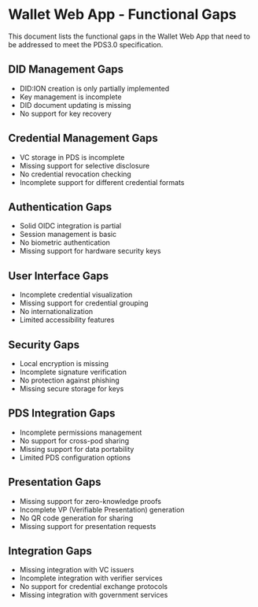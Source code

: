 # Wallet Web App - Functional Gaps

This document lists the functional gaps in the Wallet Web App that need to be addressed to meet the PDS3.0 specification.

## DID Management Gaps

- DID:ION creation is only partially implemented
- Key management is incomplete
- DID document updating is missing
- No support for key recovery

## Credential Management Gaps

- VC storage in PDS is incomplete
- Missing support for selective disclosure
- No credential revocation checking
- Incomplete support for different credential formats

## Authentication Gaps

- Solid OIDC integration is partial
- Session management is basic
- No biometric authentication
- Missing support for hardware security keys

## User Interface Gaps

- Incomplete credential visualization
- Missing support for credential grouping
- No internationalization
- Limited accessibility features

## Security Gaps

- Local encryption is missing
- Incomplete signature verification
- No protection against phishing
- Missing secure storage for keys

## PDS Integration Gaps

- Incomplete permissions management
- No support for cross-pod sharing
- Missing support for data portability
- Limited PDS configuration options

## Presentation Gaps

- Missing support for zero-knowledge proofs
- Incomplete VP (Verifiable Presentation) generation
- No QR code generation for sharing
- Missing support for presentation requests

## Integration Gaps

- Missing integration with VC issuers
- Incomplete integration with verifier services
- No support for credential exchange protocols
- Missing integration with government services
